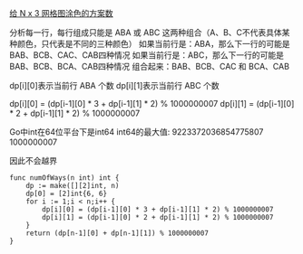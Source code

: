 [给 N x 3 网格图涂色的方案数](https://leetcode-cn.com/contest/weekly-contest-184/problems/number-of-ways-to-paint-n-x-3-grid/)

分析每一行，每行组成只能是 ABA 或 ABC 这两种组合（A、B、C不代表具体某种颜色，只代表是不同的三种颜色）
如果当前行是：ABA，那么下一行的可能是 BAB、BCB、CAC、CAB四种情况
如果当前行是：ABC，那么下一行的可能是 BAB、BCB、BCA、CAB四种情况
组合起来：BAB、BCB、CAC 和 BCA、CAB

dp[i]\[0]表示当前行 ABA 个数
dp[i]\[1]表示当前行 ABC 个数

dp[i]\[0] = (dp[i-1]\[0] \* 3 + dp[i-1]\[1] \* 2) % 1000000007
dp[i]\[1] = (dp[i-1]\[0] \* 2 + dp[i-1]\[1] \* 2) % 1000000007

Go中int在64位平台下是int64
int64的最大值:
9223372036854775807 
1000000007

因此不会越界
```golang
func numOfWays(n int) int {
    dp := make([][2]int, n)
    dp[0] = [2]int{6, 6}
    for i := 1;i < n;i++ {
        dp[i][0] = (dp[i-1][0] * 3 + dp[i-1][1] * 2) % 1000000007
        dp[i][1] = (dp[i-1][0] * 2 + dp[i-1][1] * 2) % 1000000007
    }
    return (dp[n-1][0] + dp[n-1][1]) % 1000000007
}
```
